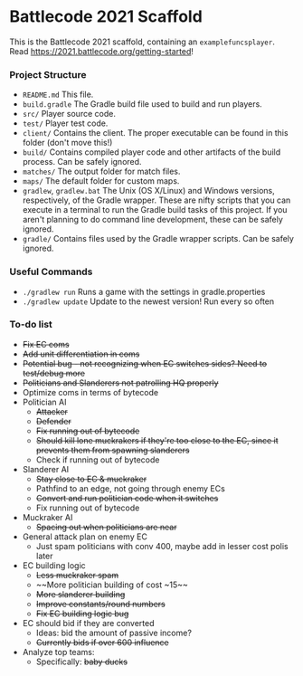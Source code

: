 # Battlecode 2021 Scaffold

This is the Battlecode 2021 scaffold, containing an `examplefuncsplayer`. Read https://2021.battlecode.org/getting-started!

### Project Structure

- `README.md`
    This file.
- `build.gradle`
    The Gradle build file used to build and run players.
- `src/`
    Player source code.
- `test/`
    Player test code.
- `client/`
    Contains the client. The proper executable can be found in this folder (don't move this!)
- `build/`
    Contains compiled player code and other artifacts of the build process. Can be safely ignored.
- `matches/`
    The output folder for match files.
- `maps/`
    The default folder for custom maps.
- `gradlew`, `gradlew.bat`
    The Unix (OS X/Linux) and Windows versions, respectively, of the Gradle wrapper. These are nifty scripts that you can execute in a terminal to run the Gradle build tasks of this project. If you aren't planning to do command line development, these can be safely ignored.
- `gradle/`
    Contains files used by the Gradle wrapper scripts. Can be safely ignored.


### Useful Commands

- `./gradlew run`
    Runs a game with the settings in gradle.properties
- `./gradlew update`
    Update to the newest version! Run every so often


### To-do list

- ~~Fix EC coms~~
- ~~Add unit differentiation in coms~~
- ~~Potential bug - not recognizing when EC switches sides? Need to test/debug more~~
- ~~Politicians and Slanderers not patrolling HQ properly~~
- Optimize coms in terms of bytecode
- Politician AI
    - ~~Attacker~~
    - ~~Defender~~
    - ~~Fix running out of bytecode~~
    - ~~Should kill lone muckrakers if they're too close to the EC, since it prevents them from spawning slanderers~~
    - Check if running out of bytecode
- Slanderer AI
    - ~~Stay close to EC & muckraker~~
    - Pathfind to an edge, not going through enemy ECs
    - ~~Convert and run politician code when it switches~~
    - Fix running out of bytecode
- Muckraker AI
    - ~~Spacing out when politicians are near~~
- General attack plan on enemy EC
    - Just spam politicians with conv 400, maybe add in lesser cost polis later
- EC building logic
    - ~~Less muckraker spam~~
    - ~~More politician building of cost ~15~~
    - ~~More slanderer building~~
    - ~~Improve constants/round numbers~~
    - ~~Fix EC building logic bug~~
- EC should bid if they are converted
    - Ideas: bid the amount of passive income?
    - ~~Currently bids if over 600 influence~~
- Analyze top teams:
    - Specifically: ~~baby ducks~~
    